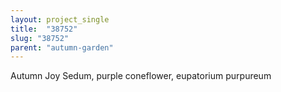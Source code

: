 ```yaml
---
layout: project_single
title:  "38752"
slug: "38752"
parent: "autumn-garden"
---
```

Autumn Joy Sedum, purple coneflower, eupatorium purpureum